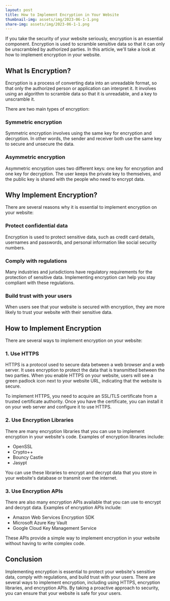 ```yaml
---
layout: post
title: How to Implement Encryption in Your Website
thumbnail-img: assets/img/2023-06-1-1.png
share-img: assets/img/2023-06-1-1.png
---
```


If you take the security of your website seriously, encryption is an essential component. Encryption is used to scramble sensitive data so that it can only be unscrambled by authorized parties. In this article, we'll take a look at how to implement encryption in your website.

## What Is Encryption?

Encryption is a process of converting data into an unreadable format, so that only the authorized person or application can interpret it. It involves using an algorithm to scramble data so that it is unreadable, and a key to unscramble it.

There are two main types of encryption:

### Symmetric encryption

Symmetric encryption involves using the same key for encryption and decryption. In other words, the sender and receiver both use the same key to secure and unsecure the data.

### Asymmetric encryption

Asymmetric encryption uses two different keys: one key for encryption and one key for decryption. The user keeps the private key to themselves, and the public key is shared with the people who need to encrypt data.

## Why Implement Encryption?

There are several reasons why it is essential to implement encryption on your website:

### Protect confidential data

Encryption is used to protect sensitive data, such as credit card details, usernames and passwords, and personal information like social security numbers.

### Comply with regulations

Many industries and jurisdictions have regulatory requirements for the protection of sensitive data. Implementing encryption can help you stay compliant with these regulations.

### Build trust with your users

When users see that your website is secured with encryption, they are more likely to trust your website with their sensitive data.

## How to Implement Encryption

There are several ways to implement encryption on your website:

### 1. Use HTTPS

HTTPS is a protocol used to secure data between a web browser and a web server. It uses encryption to protect the data that is transmitted between the two parties. When you enable HTTPS on your website, users will see a green padlock icon next to your website URL, indicating that the website is secure.

To implement HTTPS, you need to acquire an SSL/TLS certificate from a trusted certificate authority. Once you have the certificate, you can install it on your web server and configure it to use HTTPS.

### 2. Use Encryption Libraries

There are many encryption libraries that you can use to implement encryption in your website's code. Examples of encryption libraries include:

- OpenSSL
- Crypto++
- Bouncy Castle
- Jasypt

You can use these libraries to encrypt and decrypt data that you store in your website's database or transmit over the internet.

### 3. Use Encryption APIs

There are also many encryption APIs available that you can use to encrypt and decrypt data. Examples of encryption APIs include:

- Amazon Web Services Encryption SDK
- Microsoft Azure Key Vault
- Google Cloud Key Management Service

These APIs provide a simple way to implement encryption in your website without having to write complex code.

## Conclusion

Implementing encryption is essential to protect your website's sensitive data, comply with regulations, and build trust with your users. There are several ways to implement encryption, including using HTTPS, encryption libraries, and encryption APIs. By taking a proactive approach to security, you can ensure that your website is safe for your users.